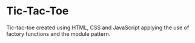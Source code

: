 # Tic-Tac-Toe

Tic-tac-toe created using HTML, CSS and JavaScript applying the use of factory functions and the module pattern.